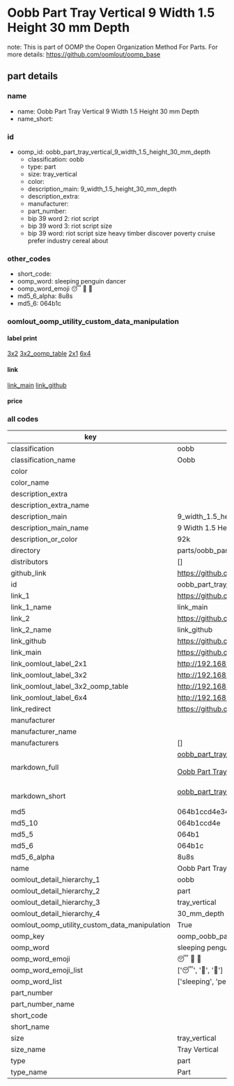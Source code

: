 # Oobb Part Tray Vertical 9 Width 1.5 Height 30 mm Depth  

note: This is part of OOMP the Oopen Organization Method For Parts. For more details: https://github.com/oomlout/oomp_base

##  part details
  







### name
* name: Oobb Part Tray Vertical 9 Width 1.5 Height 30 mm Depth
* name_short: 
### id
* oomp_id: oobb_part_tray_vertical_9_width_1.5_height_30_mm_depth
  * classification: oobb
  * type: part
  * size: tray_vertical
  * color: 
  * description_main: 9_width_1.5_height_30_mm_depth
  * description_extra: 
  * manufacturer: 
  * part_number: 
  * bip 39 word 2: riot script
  * bip 39 word 3: riot script size
  * bip 39 word: riot script size heavy timber discover poverty cruise prefer industry cereal about

### other_codes
* short_code: 
* oomp_word: sleeping penguin dancer
* oomp_word_emoji :sleeping: :penguin: :dancer:
* md5_6_alpha: 8u8s
* md5_6: 064b1c






### oomlout_oomp_utility_custom_data_manipulation
#### label print
[3x2](http://192.168.1.245:1112/?label=oomp%208u8s)
[3x2_oomp_table](http://192.168.1.108:1112/?label=oomp%208u8s)
[2x1](http://192.168.1.242:1112/?label=oomp%208u8s)
[6x4](http://192.168.1.55:1112/?label=oomp%208u8s)    

#### link

[link_main](https://github.com/oomlout/oomlout_oomp_version_1_messy/tree/main/parts/oobb_part_tray_vertical_9_width_1.5_height_30_mm_depth) [link_github](https://github.com/oomlout/oomlout_oomp_version_1_messy/tree/main/parts/oobb_part_tray_vertical_9_width_1.5_height_30_mm_depth)                             

#### price







### all codes 
| key | value |  
| --- | --- |  
| classification | oobb |  
| classification_name | Oobb |  
| color |  |  
| color_name |  |  
| description_extra |  |  
| description_extra_name |  |  
| description_main | 9_width_1.5_height_30_mm_depth |  
| description_main_name | 9 Width 1.5 Height 30 mm Depth |  
| description_or_color | 92k |  
| directory | parts/oobb_part_tray_vertical_9_width_1.5_height_30_mm_depth |  
| distributors | [] |  
| github_link | https://github.com/oomlout/oomlout_oomp_part_src/tree/main/parts/oobb_part_tray_vertical_9_width_1.5_height_30_mm_depth |  
| id | oobb_part_tray_vertical_9_width_1.5_height_30_mm_depth |  
| link_1 | https://github.com/oomlout/oomlout_oomp_version_1_messy/tree/main/parts/oobb_part_tray_vertical_9_width_1.5_height_30_mm_depth |  
| link_1_name | link_main |  
| link_2 | https://github.com/oomlout/oomlout_oomp_version_1_messy/tree/main/parts/oobb_part_tray_vertical_9_width_1.5_height_30_mm_depth |  
| link_2_name | link_github |  
| link_github | https://github.com/oomlout/oomlout_oomp_version_1_messy/tree/main/parts/oobb_part_tray_vertical_9_width_1.5_height_30_mm_depth |  
| link_main | https://github.com/oomlout/oomlout_oomp_version_1_messy/tree/main/parts/oobb_part_tray_vertical_9_width_1.5_height_30_mm_depth |  
| link_oomlout_label_2x1 | http://192.168.1.242:1112/?label=oomp%208u8s |  
| link_oomlout_label_3x2 | http://192.168.1.245:1112/?label=oomp%208u8s |  
| link_oomlout_label_3x2_oomp_table | http://192.168.1.108:1112/?label=oomp%208u8s |  
| link_oomlout_label_6x4 | http://192.168.1.55:1112/?label=oomp%208u8s |  
| link_redirect | https://github.com/oomlout/oomlout_oomp_version_1_messy/tree/main/parts/oobb_part_tray_vertical_9_width_1.5_height_30_mm_depth |  
| manufacturer |  |  
| manufacturer_name |  |  
| manufacturers | [] |  
| markdown_full | [oobb_part_tray_vertical_9_width_1.5_height_30_mm_depth](none)<br>[](none)<br>[Oobb Part Tray Vertical 9 Width 1.5 Height 30 Mm Depth](none)<br><br> |  
| markdown_short | [oobb_part_tray_vertical_9_width_1.5_height_30_mm_depth](none)<br><br> |  
| md5 | 064b1ccd4e34b520fbf116a793f06dd1 |  
| md5_10 | 064b1ccd4e |  
| md5_5 | 064b1 |  
| md5_6 | 064b1c |  
| md5_6_alpha | 8u8s |  
| name | Oobb Part Tray Vertical 9 Width 1.5 Height 30 mm Depth |  
| oomlout_detail_hierarchy_1 | oobb |  
| oomlout_detail_hierarchy_2 | part |  
| oomlout_detail_hierarchy_3 | tray_vertical |  
| oomlout_detail_hierarchy_4 | 30_mm_depth |  
| oomlout_oomp_utility_custom_data_manipulation | True |  
| oomp_key | oomp_oobb_part_tray_vertical_9_width_1.5_height_30_mm_depth |  
| oomp_word | sleeping penguin dancer |  
| oomp_word_emoji | :sleeping: :penguin: :dancer: |  
| oomp_word_emoji_list | [':sleeping:', ':penguin:', ':dancer:'] |  
| oomp_word_list | ['sleeping', 'penguin', 'dancer'] |  
| part_number |  |  
| part_number_name |  |  
| short_code |  |  
| short_name |  |  
| size | tray_vertical |  
| size_name | Tray Vertical |  
| type | part |  
| type_name | Part |  
